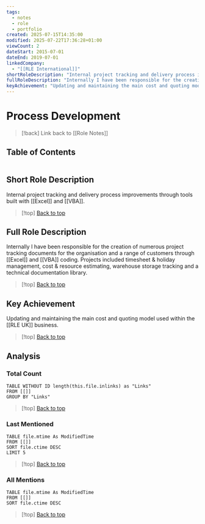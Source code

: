 ```yaml
---
tags:
  - notes
  - role
  - portfolio
created: 2025-07-15T14:35:00
modified: 2025-07-22T17:36:28+01:00
viewCount: 2
dateStart: 2015-07-01
dateEnd: 2019-07-01
linkedCompany:
  - "[[RLE International]]"
shortRoleDescription: "Internal project tracking and delivery process improvements through tools built with <span class=\"theme-link\">Excel</span> and <span class=\"theme-link\">VBA</span>."
fullRoleDescription: "Internally I have been responsible for the creation of numerous project<br>tracking documents for the organisation and a range of customers through <span class=\"theme-link\">Excel</span> and <span class=\"theme-link\">VBA</span> coding. Projects included timesheet & holiday<br>management, cost & resource estimating, warehouse storage tracking and<br>a technical documentation library."
keyAchievement: "Updating and maintaining the main cost and quoting model used within the <span class=\"theme-link\">RLE UK</span> business."
---
```

# Process Development

> [!back] Link back to [[Role Notes]]

## Table of Contents
```table-of-contents
```

## Short Role Description

Internal project tracking and delivery process improvements through tools built with [[Excel]] and [[VBA]].

>[!top] [Back to top](#Table%20of%20Contents)

## Full Role Description

Internally I have been responsible for the creation of numerous project
tracking documents for the organisation and a range of customers through [[Excel]] and [[VBA]] coding. Projects included timesheet & holiday
management, cost & resource estimating, warehouse storage tracking and
a technical documentation library.

>[!top] [Back to top](#Table%20of%20Contents)

## Key Achievement

Updating and maintaining the main cost and quoting model used within the [[RLE UK]] business.

>[!top] [Back to top](#Table%20of%20Contents)

## Analysis

### Total Count

```dataview
TABLE WITHOUT ID length(this.file.inlinks) as "Links"
FROM [[]]
GROUP BY "Links"
```

>[!top] [Back to top](#Table%20of%20Contents)

### Last Mentioned

```dataview
TABLE file.mtime As ModifiedTime
FROM [[]]
SORT file.ctime DESC
LIMIT 5
```

>[!top] [Back to top](#Table%20of%20Contents)

### All Mentions

```dataview
TABLE file.mtime As ModifiedTime
FROM [[]]
SORT file.ctime DESC
```

>[!top] [Back to top](#Table%20of%20Contents)